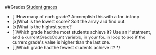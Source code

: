 ##Grades 
[Student grades](https://github.com/nashville-software-school/ux-developer-milestones/blob/master/1-the-static-web/learning-materials/JS_GRADES.md)


- [ ]How many of each grade? Accomplish this with a for..in loop.
- [x]What is the lowest score? Sort the array and find out.
- [x]What is the highest score?
- [ ]Which grade had the most students achieve it? Use an if statment, and a currentGradeCount variable, in your for..in loop to see if the current grade's value is higher than the last one.
- [ ]Which grade had the fewest students achieve it? */